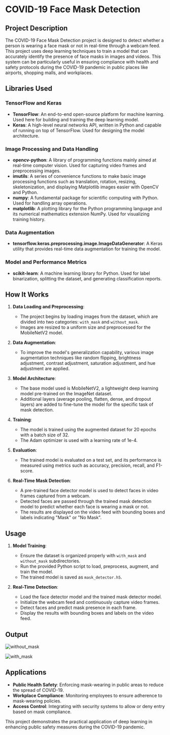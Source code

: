 # COVID-19 Face Mask Detection

## Project Description

The COVID-19 Face Mask Detection project is designed to detect whether a person is wearing a face mask or not in real-time through a webcam feed. This project uses deep learning techniques to train a model that can accurately identify the presence of face masks in images and videos. This system can be particularly useful in ensuring compliance with health and safety protocols during the COVID-19 pandemic in public places like airports, shopping malls, and workplaces.

## Libraries Used

### TensorFlow and Keras
- **TensorFlow**: An end-to-end open-source platform for machine learning. Used here for building and training the deep learning model.
- **Keras**: A high-level neural networks API, written in Python and capable of running on top of TensorFlow. Used for designing the model architecture.

### Image Processing and Data Handling
- **opencv-python**: A library of programming functions mainly aimed at real-time computer vision. Used for capturing video frames and preprocessing images.
- **imutils**: A series of convenience functions to make basic image processing functions such as translation, rotation, resizing, skeletonization, and displaying Matplotlib images easier with OpenCV and Python.
- **numpy**: A fundamental package for scientific computing with Python. Used for handling array operations.
- **matplotlib**: A plotting library for the Python programming language and its numerical mathematics extension NumPy. Used for visualizing training history.

### Data Augmentation
- **tensorflow.keras.preprocessing.image.ImageDataGenerator**: A Keras utility that provides real-time data augmentation for training the model.

### Model and Performance Metrics
- **scikit-learn**: A machine learning library for Python. Used for label binarization, splitting the dataset, and generating classification reports.

## How It Works

1. **Data Loading and Preprocessing**:
   - The project begins by loading images from the dataset, which are divided into two categories: `with_mask` and `without_mask`.
   - Images are resized to a uniform size and preprocessed for the MobileNetV2 model.

2. **Data Augmentation**:
   - To improve the model's generalization capability, various image augmentation techniques like random flipping, brightness adjustment, contrast adjustment, saturation adjustment, and hue adjustment are applied.

3. **Model Architecture**:
   - The base model used is MobileNetV2, a lightweight deep learning model pre-trained on the ImageNet dataset.
   - Additional layers (average pooling, flatten, dense, and dropout layers) are added to fine-tune the model for the specific task of mask detection.

4. **Training**:
   - The model is trained using the augmented dataset for 20 epochs with a batch size of 32.
   - The Adam optimizer is used with a learning rate of 1e-4.

5. **Evaluation**:
   - The trained model is evaluated on a test set, and its performance is measured using metrics such as accuracy, precision, recall, and F1-score.

6. **Real-Time Mask Detection**:
   - A pre-trained face detector model is used to detect faces in video frames captured from a webcam.
   - Detected faces are passed through the trained mask detection model to predict whether each face is wearing a mask or not.
   - The results are displayed on the video feed with bounding boxes and labels indicating "Mask" or "No Mask".

## Usage

1. **Model Training**:
   - Ensure the dataset is organized properly with `with_mask` and `without_mask` subdirectories.
   - Run the provided Python script to load, preprocess, augment, and train the model.
   - The trained model is saved as `mask_detector.h5`.

2. **Real-Time Detection**:
   - Load the face detector model and the trained mask detector model.
   - Initialize the webcam feed and continuously capture video frames.
   - Detect faces and predict mask presence in each frame.
   - Display the results with bounding boxes and labels on the video feed.

## Output

![without_mask](https://github.com/anirudh-gov/covid19-face-mask-detection/assets/144611060/bf6231b8-ba9f-413b-8cfa-d09ff508825f)

![with_mask](https://github.com/anirudh-gov/covid19-face-mask-detection/assets/144611060/db410f86-5391-4e16-821f-ec92ffad21fc)



## Applications

- **Public Health Safety**: Enforcing mask-wearing in public areas to reduce the spread of COVID-19.
- **Workplace Compliance**: Monitoring employees to ensure adherence to mask-wearing policies.
- **Access Control**: Integrating with security systems to allow or deny entry based on mask compliance.

This project demonstrates the practical application of deep learning in enhancing public safety measures during the COVID-19 pandemic.
